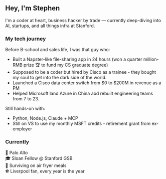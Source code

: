 ##  Hey, I'm Stephen

I'm a coder at heart, business hacker by trade — currently deep-diving into AI, startups, and all things infra at Stanford.

###  My tech journey

Before B-school and sales life, I was that guy who:
-  Built a Napster-like file-sharing app in 24 hours (won a quarter million-RMB prize 🏆 to fund my CS graduate degree)
-  Supposed to be a coder but hired by Cisco as a trainee - they bought my soul to get into the dark side of the world. 
-  Launched a Cisco data center switch from $0 to $200M in revenue as a PM
-  Helped Microsoft land Azure in China abd rebuilt engineering teams from 7 to 23.

Still hands-on with:
-  Python, Node.js, Claude + MCP
-  Still on VS to use my monthly MSFT credits -  retirement grant from ex-employer  

###  Currently

📍 Palo Alto  
🎓 Sloan Fellow @ Stanford GSB  
🥑 Surviving on air fryer meals  
⚽ Liverpool fan, every year is the year

